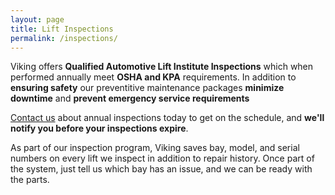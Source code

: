 ```yaml
---
layout: page
title: Lift Inspections
permalink: /inspections/
---
```


Viking offers **Qualified Automotive Lift Institute Inspections** which when performed annually meet **OSHA and KPA** requirements. In addition to **ensuring safety** our preventitive maintenance packages **minimize downtime** and **prevent emergency service requirements**

[Contact us](contact) about annual inspections today to get on the schedule, and **we'll notify you before your inspections expire**.

As part of our inspection program, Viking saves bay, model, and serial numbers on every lift we inspect in addition to repair history. Once part of the system, just tell us which bay has an issue, and we can be ready with the parts.

